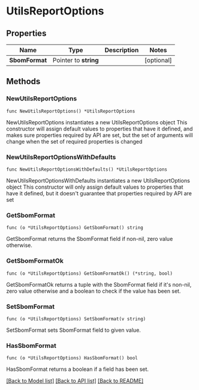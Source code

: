 # UtilsReportOptions

## Properties

Name | Type | Description | Notes
------------ | ------------- | ------------- | -------------
**SbomFormat** | Pointer to **string** |  | [optional] 

## Methods

### NewUtilsReportOptions

`func NewUtilsReportOptions() *UtilsReportOptions`

NewUtilsReportOptions instantiates a new UtilsReportOptions object
This constructor will assign default values to properties that have it defined,
and makes sure properties required by API are set, but the set of arguments
will change when the set of required properties is changed

### NewUtilsReportOptionsWithDefaults

`func NewUtilsReportOptionsWithDefaults() *UtilsReportOptions`

NewUtilsReportOptionsWithDefaults instantiates a new UtilsReportOptions object
This constructor will only assign default values to properties that have it defined,
but it doesn't guarantee that properties required by API are set

### GetSbomFormat

`func (o *UtilsReportOptions) GetSbomFormat() string`

GetSbomFormat returns the SbomFormat field if non-nil, zero value otherwise.

### GetSbomFormatOk

`func (o *UtilsReportOptions) GetSbomFormatOk() (*string, bool)`

GetSbomFormatOk returns a tuple with the SbomFormat field if it's non-nil, zero value otherwise
and a boolean to check if the value has been set.

### SetSbomFormat

`func (o *UtilsReportOptions) SetSbomFormat(v string)`

SetSbomFormat sets SbomFormat field to given value.

### HasSbomFormat

`func (o *UtilsReportOptions) HasSbomFormat() bool`

HasSbomFormat returns a boolean if a field has been set.


[[Back to Model list]](../README.md#documentation-for-models) [[Back to API list]](../README.md#documentation-for-api-endpoints) [[Back to README]](../README.md)


